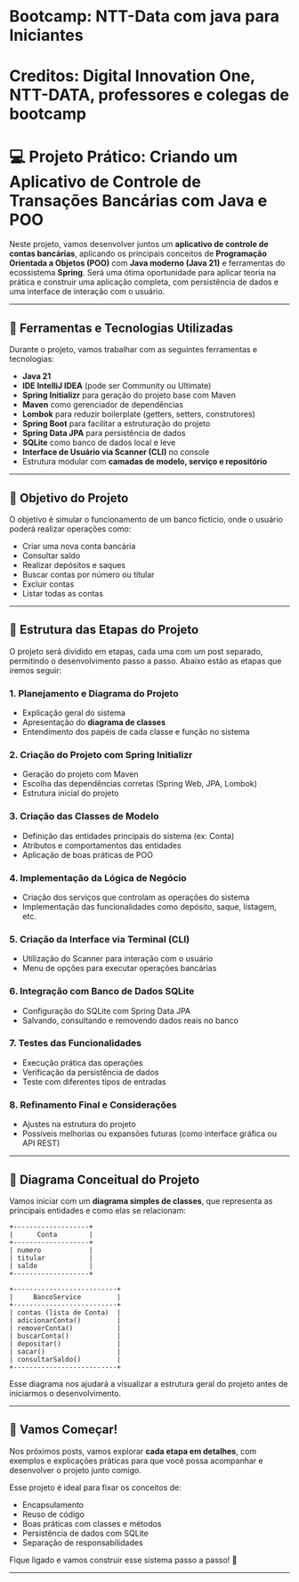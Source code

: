 # Bootcamp: NTT-Data com java para Iniciantes

# Creditos: Digital Innovation One, NTT-DATA, professores e colegas de bootcamp

# 💻 Projeto Prático: Criando um Aplicativo de Controle de Transações Bancárias com Java e POO

Neste projeto, vamos desenvolver juntos um **aplicativo de controle de contas bancárias**, aplicando os principais conceitos de **Programação Orientada a Objetos (POO)** com **Java moderno (Java 21)** e ferramentas do ecossistema **Spring**. Será uma ótima oportunidade para aplicar teoria na prática e construir uma aplicação completa, com persistência de dados e uma interface de interação com o usuário.

---

## 🧰 Ferramentas e Tecnologias Utilizadas

Durante o projeto, vamos trabalhar com as seguintes ferramentas e tecnologias:

* **Java 21**
* **IDE IntelliJ IDEA** (pode ser Community ou Ultimate)
* **Spring Initializr** para geração do projeto base com Maven
* **Maven** como gerenciador de dependências
* **Lombok** para reduzir boilerplate (getters, setters, construtores)
* **Spring Boot** para facilitar a estruturação do projeto
* **Spring Data JPA** para persistência de dados
* **SQLite** como banco de dados local e leve
* **Interface de Usuário via Scanner (CLI)** no console
* Estrutura modular com **camadas de modelo, serviço e repositório**

---

## 🎯 Objetivo do Projeto

O objetivo é simular o funcionamento de um banco fictício, onde o usuário poderá realizar operações como:

* Criar uma nova conta bancária
* Consultar saldo
* Realizar depósitos e saques
* Buscar contas por número ou titular
* Excluir contas
* Listar todas as contas

---

## 🧩 Estrutura das Etapas do Projeto

O projeto será dividido em etapas, cada uma com um post separado, permitindo o desenvolvimento passo a passo. Abaixo estão as etapas que iremos seguir:

### 1. **Planejamento e Diagrama do Projeto**

* Explicação geral do sistema
* Apresentação do **diagrama de classes**
* Entendimento dos papéis de cada classe e função no sistema

### 2. **Criação do Projeto com Spring Initializr**

* Geração do projeto com Maven
* Escolha das dependências corretas (Spring Web, JPA, Lombok)
* Estrutura inicial do projeto

### 3. **Criação das Classes de Modelo**

* Definição das entidades principais do sistema (ex: Conta)
* Atributos e comportamentos das entidades
* Aplicação de boas práticas de POO

### 4. **Implementação da Lógica de Negócio**

* Criação dos serviços que controlam as operações do sistema
* Implementação das funcionalidades como depósito, saque, listagem, etc.

### 5. **Criação da Interface via Terminal (CLI)**

* Utilização do Scanner para interação com o usuário
* Menu de opções para executar operações bancárias

### 6. **Integração com Banco de Dados SQLite**

* Configuração do SQLite com Spring Data JPA
* Salvando, consultando e removendo dados reais no banco

### 7. **Testes das Funcionalidades**

* Execução prática das operações
* Verificação da persistência de dados
* Teste com diferentes tipos de entradas

### 8. **Refinamento Final e Considerações**

* Ajustes na estrutura do projeto
* Possíveis melhorias ou expansões futuras (como interface gráfica ou API REST)

---

## 📘 Diagrama Conceitual do Projeto

Vamos iniciar com um **diagrama simples de classes**, que representa as principais entidades e como elas se relacionam:

```
+-------------------+
|      Conta        |
+-------------------+
| numero            |
| titular           |
| saldo             |
+-------------------+

+--------------------------+
|     BancoService         |
+--------------------------+
| contas (lista de Conta)  |
| adicionarConta()         |
| removerConta()           |
| buscarConta()            |
| depositar()              |
| sacar()                  |
| consultarSaldo()         |
+--------------------------+
```

Esse diagrama nos ajudará a visualizar a estrutura geral do projeto antes de iniciarmos o desenvolvimento.

---

## 🚀 Vamos Começar!

Nos próximos posts, vamos explorar **cada etapa em detalhes**, com exemplos e explicações práticas para que você possa acompanhar e desenvolver o projeto junto comigo.

Esse projeto é ideal para fixar os conceitos de:

* Encapsulamento
* Reuso de código
* Boas práticas com classes e métodos
* Persistência de dados com SQLite
* Separação de responsabilidades

Fique ligado e vamos construir esse sistema passo a passo! 💪

---

